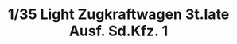 ---
layout: product
title: "1/35 Light Zugkraftwagen 3t.late Ausf. Sd.Kfz. 1"
price: "4300" 
desc: "Maketa"
img_path: "/assets/img/AFV35047.webp"
brand: "N/A"
available: false
special_offer: false
new: false
soon: false
cat: "010000"
subcat: "015100"
subsubcat: "0N/A"
sifra: "AFV35047"
popular: false
---
